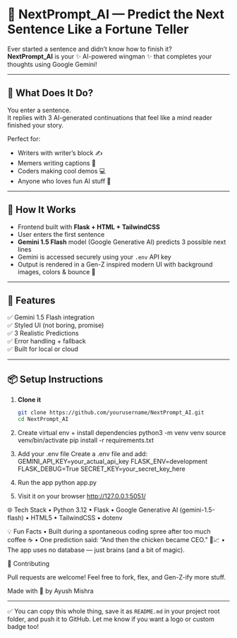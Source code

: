 # 🔮 NextPrompt_AI — Predict the Next Sentence Like a Fortune Teller

Ever started a sentence and didn’t know how to finish it?  
**NextPrompt_AI** is your ✨ AI-powered wingman ✨ that completes your thoughts using Google Gemini!

---

## 🚀 What Does It Do?

You enter a sentence.  
It replies with 3 AI-generated continuations that feel like a mind reader finished your story.

Perfect for:
- Writers with writer’s block ✍️  
- Memers writing captions 🤳  
- Coders making cool demos 💻  
- Anyone who loves fun AI stuff 🤖

---

## 🧠 How It Works

- Frontend built with **Flask + HTML + TailwindCSS**
- User enters the first sentence
- **Gemini 1.5 Flash** model (Google Generative AI) predicts 3 possible next lines
- Gemini is accessed securely using your `.env` API key
- Output is rendered in a Gen-Z inspired modern UI with background images, colors & bounce 🪩

---

## 🎯 Features

✅ Gemini 1.5 Flash integration  
✅ Styled UI (not boring, promise)  
✅ 3 Realistic Predictions  
✅ Error handling + fallback  
✅ Built for local or cloud  

---

## 📦 Setup Instructions

1. **Clone it**
   ```bash
   git clone https://github.com/yourusername/NextPrompt_AI.git
   cd NextPrompt_AI

2.	Create virtual env + install dependencies
       python3 -m venv venv
       source venv/bin/activate
       pip install -r requirements.txt

3. Add your .env file
     Create a .env file and add:
           GEMINI_API_KEY=your_actual_api_key
          FLASK_ENV=development
          FLASK_DEBUG=True
          SECRET_KEY=your_secret_key_here


4.	Run the app
     python app.py

5.	Visit it on your browser
      http://127.0.0.1:5051/




🌐 Tech Stack
	•	Python 3.12
	•	Flask
	•	Google Generative AI (gemini-1.5-flash)
	•	HTML5
	•	TailwindCSS
	•	dotenv




💡 Fun Facts
	•	Built during a spontaneous coding spree after too much coffee ☕
	•	One prediction said: “And then the chicken became CEO.” 🐔📈
	•	The app uses no database — just brains (and a bit of magic).



🤝 Contributing

Pull requests are welcome!
Feel free to fork, flex, and Gen-Z-ify more stuff.



Made with 💙 by Ayush Mishra


---

✅ You can copy this whole thing, save it as `README.md` in your project root folder, and push it to GitHub. Let me know if you want a logo or custom badge too!
   
